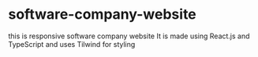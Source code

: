 # software-company-website
this is responsive software company website It is made using React.js and TypeScript and uses Tilwind for styling
